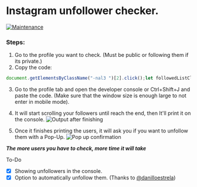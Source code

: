 # Instagram unfollower checker.

[![Maintenance](https://img.shields.io/maintenance/yes/2021)](https://github.com/davidarroyo1234/InstagramUnfollowers)
### Steps:
 1. Go to the profile you want to check. (Must be public or following them if its private.)
 2. Copy the code: 
 ```js
document.getElementsByClassName("-nal3 ")[2].click();let followedListClone,followers,followersList,followersListClone,followed=followEDcount(2),followedList=document.getElementsByClassName("FPmhX notranslate  _0imsa "),timeMS=100,scroll=setInterval(updateScroll,timeMS),stopCheck=setInterval(function(){stopTask(1)},700);var checkExist,usernames,repeatCountFollowedLenght=0,repeatCountFollowed=0,skip=!1,repeatCountFollowingLenght=0,repeatCountFollowing=0;function stopTask(e){document.getElementsByClassName("Igw0E IwRSH YBx95 _4EzTm _9qQ0O ZUqME").length<=0&&(1===e?(repeatCountFollowedLenght!==followedList.length?(repeatCountFollowedLenght=followedList.length,repeatCountFollowed=0):repeatCountFollowed++,repeatCountFollowed>=5&&(skip=!0),console.log("Verifying: "+parseInt(followedList.length)+"/"+followed+" followed people."),(followed<=parseInt(followedList.length)||followed-1<=parseInt(followedList.length)||skip)&&(skip=!1,clearInterval(scroll),console.log(" All donne. Starting to look for who follow you..."),followedList=document.getElementsByClassName("FPmhX notranslate  _0imsa "),followedListClone=[...followedList],followersF())):2===e&&(repeatCountFollowedLenght!==followersList.length?repeatCountFollowingLenght=followersList.length:(repeatCountFollowing++,repeatCountFollowing=0),repeatCountFollowing>=5&&(skip=!0),console.log("Verifying: "+parseInt(followersList.length)+"/"+followers+" people who follow you."),(followers<=parseInt(followersList.length)||followers-1<=parseInt(followersList.length)||skip)&&(skip=!1,followersList=document.getElementsByClassName("FPmhX notranslate  _0imsa "),followersListClone=[...followersList],clearInterval(scroll),console.log(" All donne. Starting to look for who follow you back..."),users(1),clearInterval(stopCheck),document.getElementsByClassName("-nal3 ")[2].click(),sleep(3e3),wantUnfollow=confirm("Do you want to unfollow this people we listed?"),wantUnfollow?users(2):console.log("Thank You! All finished :)"))))}function followersF(){clearInterval(stopCheck),document.getElementsByClassName("-nal3 ")[1].click(),followers=followEDcount(1),followersList=document.getElementsByClassName("FPmhX notranslate  _0imsa "),scroll=setInterval(updateScroll,timeMS),stopCheck=setInterval(function(){stopTask(2)},1e3)}async function users(e){if(usernames=followersListClone.map(function(e){return e.title}),1===e)for(let e=0;e<followedListClone.length;e++)usernames.includes(followedListClone[e].title)||console.log(followedListClone[e].title);else 2===e&&(await document.getElementsByClassName("-nal3 ")[2].click(),checkExist=setInterval(function(){void 0!==document.getElementsByClassName("-nal3 ")[2]&&(execute(),clearInterval(checkExist))},100))}function execute(){let e=0;for(let l=0;l<followedListClone.length;l++)usernames.includes(followedListClone[l].title)||(e<=14?(console.log("Securing navigation before starting new unfollow: "),sleepRandom(5,10),unfollowUser(followedListClone[l].title),e++,console.log(e+" unfollows.")):(console.log(e+" unfollows. Need to sleep... Sleeping for 5 min"),sleep(3e5),console.log("Restarting cicle."),e=0,sleep(2e3),unfollowUser(followedListClone[l].title),e++,console.log(e+" unfollows!")))}function unfollowUser(e){console.log("Unfollowing user: @"+e+".");let l=document.getElementsByClassName("FPmhX notranslate  _0imsa "),o=document.getElementsByClassName("sqdOP  L3NKy    _8A5w5    "),t=document.getElementsByClassName("aOOlW -Cab_   ");for(let n=0;n<l.length;n++){if(l[n].title.toString()===e){o[n+1].click(),t[0].click(),sleepRandom(8,30);break}}}function updateScroll(){if(document.getElementsByClassName("Igw0E IwRSH YBx95 _4EzTm _9qQ0O ZUqME").length<=0){let e=document.getElementsByClassName("isgrP")[0];e.scrollTop=e.scrollHeight}}function sleep(e){const l=Date.now();let o=null;do{o=Date.now()}while(o-l<e)}function sleepRandom(e,l){if(!(e<l))throw"Secs Min, cant be higher then secsMax";{let o=Math.round(Math.random()*l);o<=e&&(o=e),console.log("Sleeping for "+msToTime(1e3*o)+"."),sleep(1e3*o)}}function msToTime(e){let l=e;var o=(l=(l-l%1e3)/1e3)%60;l=(l-o)/60;return o+" secs"}function followEDcount(e){return""===document.getElementsByClassName("g47SY")[e].title?parseInt(document.getElementsByClassName("g47SY")[e].innerText.toString().replace(/[,|.]/,"")):parseInt(document.getElementsByClassName("g47SY")[e].title.toString().replace(/[,|.]/,""))}
```
 3. Go to the profile tab and open the developer console or Ctrl+Shift+J and paste the code. (Make sure that the window size is enough large to not enter in mobile mode).
 4. It will start scrolling your followers until reach the end, then It'll print it on the console.
 ![Output after finishing](https://github.com/davidarroyo1234/InstagramUnfollowers/blob/master/Readme/Pixelated%20result.png?raw=true)
 
 5. Once it finishes printing the users, it will ask you if you want to unfollow them with a Pop-Up.
 ![Pop up confirmation](https://github.com/davidarroyo1234/InstagramUnfollowers/blob/master/Readme/InstaConfirmation.png)
 

***The more users you have to check, more time it will take***

To-Do
 - [x] Showing unfollowers in the console.
 - [x] Option to automatically unfollow them. (Thanks to [@danilloestrela](https://github.com/danilloestrela))

